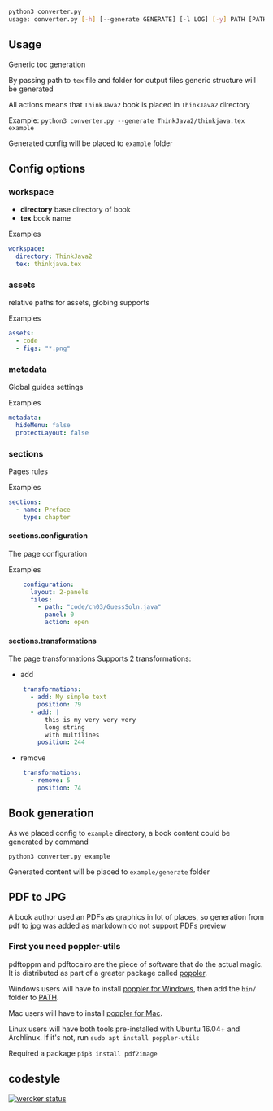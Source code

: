 ```bash
python3 converter.py
usage: converter.py [-h] [--generate GENERATE] [-l LOG] [-y] PATH [PATH ...]
```

## Usage

Generic toc generation

By passing path to `tex` file and folder for output files generic structure will be generated

All actions means that `ThinkJava2` book is placed in `ThinkJava2` directory

Example: `python3 converter.py --generate ThinkJava2/thinkjava.tex example`

Generated config will be placed to `example` folder

## Config options

### workspace
* **directory** base directory of book
* **tex** book name

Examples
```yaml
workspace:
  directory: ThinkJava2
  tex: thinkjava.tex
```

### assets

relative paths for assets, globing supports

Examples

```yaml
assets:
  - code
  - figs: "*.png"
```

### metadata

Global guides settings

Examples
```yaml
metadata:
  hideMenu: false
  protectLayout: false
```

### sections

Pages rules

Examples
```yaml
sections:
  - name: Preface
    type: chapter
```

#### sections.configuration

The page configuration

Examples
```yaml
    configuration:
      layout: 2-panels
      files:
        - path: "code/ch03/GuessSoln.java"
          panel: 0
          action: open
```


#### sections.transformations

The page transformations
Supports 2 transformations:

* add
```yaml
    transformations:
      - add: My simple text
        position: 79
      - add: |
          this is my very very very
          long string
          with multilines
        position: 244
```
* remove

```yaml
    transformations:
      - remove: 5
        position: 74
```

## Book generation

As we placed config to `example` directory, a book content could be generated by command

`python3 converter.py example`

Generated content will be placed to `example/generate` folder

## PDF to JPG

A book author used an PDFs as graphics in lot of places, so generation from pdf to jpg was added as markdown do not support PDFs preview

### First you need poppler-utils

pdftoppm and pdftocairo are the piece of software that do the actual magic. It is distributed as part of a greater package called [poppler](https://poppler.freedesktop.org/).

Windows users will have to install [poppler for Windows](http://blog.alivate.com.au/poppler-windows/), then add the `bin/` folder to [PATH](https://www.architectryan.com/2018/03/17/add-to-the-path-on-windows-10/).

Mac users will have to install [poppler for Mac](http://macappstore.org/poppler/).

Linux users will have both tools pre-installed with Ubuntu 16.04+ and Archlinux. If it's not, run `sudo apt install poppler-utils`

Required a package `pip3 install pdf2image` 

## codestyle

[![wercker status](https://app.wercker.com/status/e4292419f5fdfef83fe74f7be72babb2/m/master "wercker status")](https://app.wercker.com/project/byKey/e4292419f5fdfef83fe74f7be72babb2)
